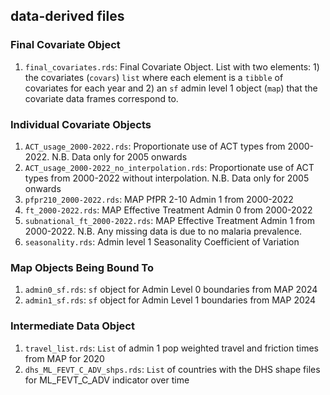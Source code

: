 ## data-derived files

### Final Covariate Object

1. `final_covariates.rds`: Final Covariate Object. List with two elements: 1) the
covariates (`covars`) `list` where each element is a `tibble` of covariates 
for each year and 2) an `sf` admin level 1 object (`map`) that the covariate data
frames correspond to.

### Individual Covariate Objects

1. `ACT_usage_2000-2022.rds`: Proportionate use of ACT types from 2000-2022. N.B. Data only for 2005 onwards
1. `ACT_usage_2000-2022_no_interpolation.rds`: Proportionate use of ACT types from 2000-2022 without interpolation. N.B. Data only for 2005 onwards
1. `pfpr210_2000-2022.rds`: MAP PfPR 2-10 Admin 1 from 2000-2022
1. `ft_2000-2022.rds`: MAP Effective Treatment Admin 0 from 2000-2022
1. `subnational_ft_2000-2022.rds`: MAP Effective Treatment Admin 1 from 2000-2022. N.B. Any missing data is due to no malaria prevalence.
1. `seasonality.rds`: Admin level 1 Seasonality Coefficient of Variation 

### Map Objects Being Bound To

1. `admin0_sf.rds`: `sf` object for Admin Level 0 boundaries from MAP 2024
1. `admin1_sf.rds`: `sf` object for Admin Level 1 boundaries from MAP 2024

### Intermediate Data Object

1. `travel_list.rds`: `List` of admin 1 pop weighted travel and friction times from MAP for 2020
1. `dhs_ML_FEVT_C_ADV_shps.rds`: `List` of countries with the DHS shape files for ML_FEVT_C_ADV indicator over time
